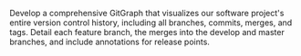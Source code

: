 Develop a comprehensive GitGraph that visualizes our software project's entire version control history, including all branches, commits, merges, and tags. Detail each feature branch, the merges into the develop and master branches, and include annotations for release points.
